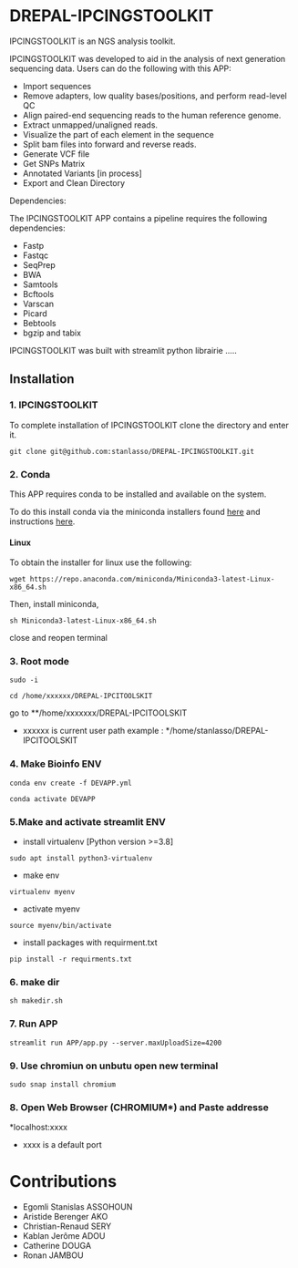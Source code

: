 # DREPAL-IPCINGSTOOLKIT

IPCINGSTOOLKIT is an NGS analysis toolkit.

IPCINGSTOOLKIT was developed to aid in the analysis of next generation sequencing data. Users can do the following with this APP:

* Import sequences  
* Remove adapters, low quality bases/positions, and perform read-level QC 
* Align paired-end sequencing reads to the human reference genome.
* Extract unmapped/unaligned reads.
* Visualize the part of each element in the sequence 
* Split bam files into forward and reverse reads.
* Generate VCF file
* Get SNPs Matrix
* Annotated Variants [in process]
* Export and Clean Directory


Dependencies: 

The IPCINGSTOOLKIT APP contains a pipeline requires the following dependencies:

* Fastp
* Fastqc
* SeqPrep
* BWA 
* Samtools
* Bcftools
* Varscan
* Picard
* Bebtools
* bgzip and tabix 

IPCINGSTOOLKIT was built with streamlit python librairie  .....

## Installation

### 1. IPCINGSTOOLKIT

To complete installation of IPCINGSTOOLKIT  clone the directory and enter it.

```
git clone git@github.com:stanlasso/DREPAL-IPCINGSTOOLKIT.git
```
### 2. Conda

This APP requires conda to be installed and available on the system.

To do this install conda via the miniconda installers found [here](https://docs.conda.io/en/latest/miniconda.html) and instructions [here](https://docs.conda.io/projects/continuumio-conda/en/latest/user-guide/install/index.html).
 

#### Linux

  To obtain the installer for linux use the following:
```
wget https://repo.anaconda.com/miniconda/Miniconda3-latest-Linux-x86_64.sh
```

  Then, install miniconda,

```
sh Miniconda3-latest-Linux-x86_64.sh
```
close and reopen terminal  

### 3.  Root mode

```
sudo -i
```
```
cd /home/xxxxxx/DREPAL-IPCITOOLSKIT
```
go to **/home/xxxxxxx/DREPAL-IPCITOOLSKIT 
- xxxxxx is current user path example : */home/stanlasso/DREPAL-IPCITOOLSKIT

### 4. Make Bioinfo ENV
```
conda env create -f DEVAPP.yml
```
```
conda activate DEVAPP
```

### 5.Make and activate streamlit ENV

- install virtualenv [Python version >=3.8]
```
sudo apt install python3-virtualenv 
```
- make env
```
virtualenv myenv
```
- activate myenv
```
source myenv/bin/activate
```
- install packages with requirment.txt
```
pip install -r requirments.txt
```

### 6. make dir 
```
sh makedir.sh

```
### 7. Run APP
```
streamlit run APP/app.py --server.maxUploadSize=4200

```

### 9. Use chromiun on unbutu open new terminal 
```
sudo snap install chromium

```

### 8. Open Web Browser (CHROMIUM*) and Paste addresse
*localhost:xxxx 
- xxxx is a default port 

# Contributions

- Egomli Stanislas ASSOHOUN 
- Aristide Berenger AKO 
- Christian-Renaud SERY
- Kablan Jerôme ADOU
- Catherine DOUGA
- Ronan JAMBOU 

